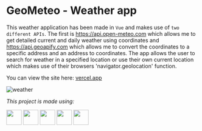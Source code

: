 # GeoMeteo - Weather app

This weather application has been made in `Vue` and makes use of `two different APIs`. The first is https://api.open-meteo.com which allows me to get detailed current and daily weather using coordinates and https://api.geoapify.com which allows me to convert the coordinates to a specific address and an address to coordinates. The app allows the user to search for weather in a specified location or use their own current location which makes use of their browsers 'navigator.geolocation' function.

You can view the site here: <a href="https://weather-ten-plum-52.vercel.app/">vercel.app</a>

![weather](https://github.com/EoghainOB/weather/assets/110406695/c56891db-58ad-4bbc-bce9-1fb017ccfd36)

<i>This project is made using: </i>

<div>
    <img height=40 src="https://cdn.jsdelivr.net/gh/devicons/devicon/icons/javascript/javascript-original.svg"/>
    <img height=40 src="https://cdn.jsdelivr.net/gh/devicons/devicon/icons/nodejs/nodejs-original.svg" />
    <img height=40 src="https://cdn.jsdelivr.net/gh/devicons/devicon/icons/vuejs/vuejs-original.svg" />
    <img height=40 src="https://cdn.jsdelivr.net/gh/devicons/devicon/icons/html5/html5-original.svg" />
    <img height=40 src="https://cdn.jsdelivr.net/gh/devicons/devicon/icons/css3/css3-original.svg" />
</div>
